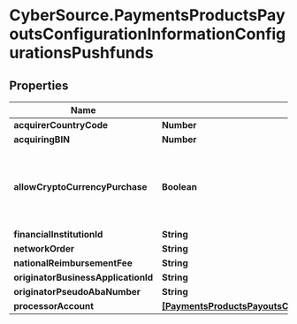 # CyberSource.PaymentsProductsPayoutsConfigurationInformationConfigurationsPushfunds

## Properties
Name | Type | Description | Notes
------------ | ------------- | ------------- | -------------
**acquirerCountryCode** | **Number** | TBD | 
**acquiringBIN** | **Number** | TBD | 
**allowCryptoCurrencyPurchase** | **Boolean** | This configuration allows a transaction to be flagged for cryptocurrency funds transfer. | [optional] 
**financialInstitutionId** | **String** | TBD | [optional] 
**networkOrder** | **String** | TBD | [optional] 
**nationalReimbursementFee** | **String** | TBD | [optional] 
**originatorBusinessApplicationId** | **String** | TBD | 
**originatorPseudoAbaNumber** | **String** | TBD | [optional] 
**processorAccount** | [**[PaymentsProductsPayoutsConfigurationInformationConfigurationsProcessorAccount]**](PaymentsProductsPayoutsConfigurationInformationConfigurationsProcessorAccount.md) | TBD | 


